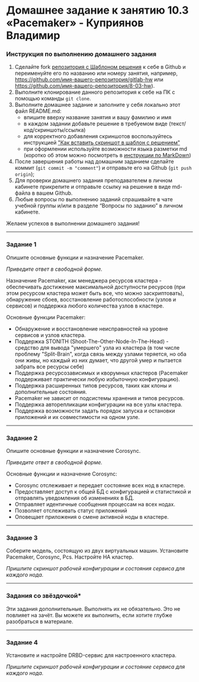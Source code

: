 # Домашнее задание к занятию 10.3 «Pacemaker» - Куприянов Владимир


### Инструкция по выполнению домашнего задания

1. Сделайте fork [репозитория c Шаблоном решения](https://github.com/netology-code/sys-pattern-homework) к себе в Github и переименуйте его по названию или номеру занятия, например, https://github.com/имя-вашего-репозитория/gitlab-hw или https://github.com/имя-вашего-репозитория/8-03-hw).
2. Выполните клонирование данного репозитория к себе на ПК с помощью команды `git clone`.
3. Выполните домашнее задание и заполните у себя локально этот файл README.md:
   - впишите вверху название занятия и вашу фамилию и имя
   - в каждом задании добавьте решение в требуемом виде (текст/код/скриншоты/ссылка)
   - для корректного добавления скриншотов воспользуйтесь инструкцией ["Как вставить скриншот в шаблон с решением"](https://github.com/netology-code/sys-pattern-homework/blob/main/screen-instruction.md)
   - при оформлении используйте возможности языка разметки md (коротко об этом можно посмотреть в [инструкции по MarkDown](https://github.com/netology-code/sys-pattern-homework/blob/main/md-instruction.md))
4. После завершения работы над домашним заданием сделайте коммит (`git commit -m "comment"`) и отправьте его на Github (`git push origin`);
5. Для проверки домашнего задания преподавателем в личном кабинете прикрепите и отправьте ссылку на решение в виде md-файла в вашем Github.
6. Любые вопросы по выполнению заданий спрашивайте в чате учебной группы и/или в разделе “Вопросы по заданию” в личном кабинете.

Желаем успехов в выполнении домашнего задания!

---

### Задание 1

Опишите основные функции и назначение Pacemaker.

*Приведите ответ в свободной форме.*

Назначение Pacemaker, как менеджера ресурсов кластера - обеспечивать достижение максимальной доступности ресурсов (при этом ресурсом кластера может быть все, что можно заскриптовать), обнаружение сбоев, восстановление работоспособности (узлов и сервисов) и поддержка любого количества узлов в кластере.

Основные функции Pacemaker:
- Обнаружение и восстановление неисправностей на уровне сервисов и узлов кластера.
- Поддержка STONITH (Shoot-The-Other-Node-In-The-Head) - средство для вывода "умершего" узла из кластера (в том числе проблему "Split-Brain", когда связь между узлами теряется, но оба они живы, но каждый из них думает, что другой умер и пытается забрать все ресурсы себе)
- Поддержка ресурсозависимых и кворумных кластеров (Pacemaker поддерживает практически любую избыточную конфигурацию).
- Поддержка расширенных типов ресурсов, таких как клоны и дополнительные состояния.
- Pacemaker не зависит от подсистемы хранения и типов ресурсов.
- Поддержка авторепликации конфигурации на все узлы кластера.
- Поддержка возможности задать порядок запуска и остановки приложений и их совместимости на одном узле.
---

### Задание 2

Опишите основные функции и назначение Corosync.

*Приведите ответ в свободной форме.*

Основные функции и назначение Corosync:
- Corosync отслеживает и передает состояние всех нод в кластере.
- Предоставляет доступ к общей БД с конфигурацией и статистикой и отправлять уведомления об изменениях в БД.
- Отправляет идентичные сообщения процессам на всех нодах.
- Позволяет отслеживать статус приложений
- Оповещает приложения о смене активной ноды в кластере.

---

### Задание 3

Соберите модель, состоящую из двух виртуальных машин. Установите Pacemaker, Corosync, Pcs. Настройте HA кластер.

*Пришлите скриншот рабочей конфигурации и состояния сервиса для каждого нода.*

---

### Задания со звёздочкой*
Эти задания дополнительные. Выполнять их не обязательно. Это не повлияет на зачёт. Вы можете их выполнить, если хотите глубже разобраться в материале.
 
---

### Задание 4

Установите и настройте DRBD-сервис для настроенного кластера.

*Пришлите скриншот рабочей конфигурации и состояние сервиса для каждого нода.*


